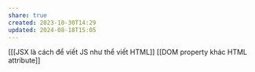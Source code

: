 ```yaml
---
share: true
created: 2023-10-30T14:29
updated: 2024-08-18T15:05
---
```

[[[JSX là cách để viết JS như thể viết HTML]]
[[DOM property khác HTML attribute]]